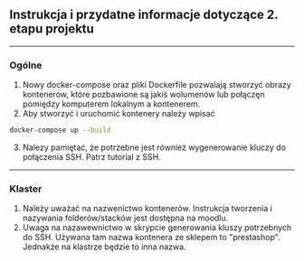## Instrukcja i przydatne informacje dotyczące 2. etapu projektu

---

### Ogólne
1. Nowy docker-compose oraz pliki Dockerfile pozwalają stworzyć obrazy kontenerów, które pozbawione są jakiś wolumenów lub połączęn pomiędzy komputerem lokalnym a kontenerem. 
2. Aby stworzyć i uruchomić kontenery należy wpisać 
```bash
docker-compose up --build
```
3. Nalezy pamiętać, że potrzebne jest również wygenerowanie kluczy do połączenia SSH. Patrz tutorial z SSH.

---

### Klaster
1. Należy uważać na nazwenictwo kontenerów. Instrukcja tworzenia i nazywania folderów/stacków jest dostępna na moodlu. 
2. Uwaga na nazawewnictwo w skrypcie generowania kluszy potrzebnych do SSH. Używana tam nazwa kontenera ze sklepem to "prestashop". Jednakże na klastrze będzie to inna nazwa.